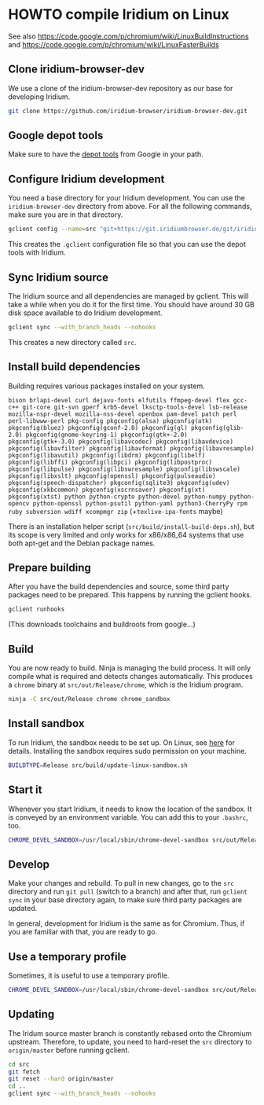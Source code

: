 # HOWTO compile Iridium on Linux

See also https://code.google.com/p/chromium/wiki/LinuxBuildInstructions and
https://code.google.com/p/chromium/wiki/LinuxFasterBuilds


## Clone iridium-browser-dev

We use a clone of the iridium-browser-dev repository as our base
for developing Iridium.

```bash
git clone https://github.com/iridium-browser/iridium-browser-dev.git
```

## Google depot tools

Make sure to have the [depot tools](https://chromium.googlesource.com/chromium/tools/depot_tools.git) from Google in your path.

## Configure Iridium development

You need a base directory for your Iridium development. You can use the
`iridium-browser-dev` directory from above. For all the following commands,
make sure you are in that directory.

```bash
gclient config --name=src "git+https://git.iridiumbrowser.de/git/iridium-browser"
```

This creates the `.gclient` configuration file so that you can use the depot tools
with Iridium.


## Sync Iridium source

The Iridium source and all dependencies are managed by gclient. This will take
a while when you do it for the first time. You should have around 30 GB
disk space available to do Iridium development.

```bash
gclient sync --with_branch_heads --nohooks
```

This creates a new directory called `src`.


## Install build dependencies

Building requires various packages installed on your system.

`bison brlapi-devel curl dejavu-fonts elfutils ffmpeg-devel flex gcc-c++
git-core git-svn gperf krb5-devel lksctp-tools-devel lsb-release
mozilla-nspr-devel mozilla-nss-devel openbox pam-devel patch perl
perl-libwww-perl pkg-config pkgconfig(alsa) pkgconfig(atk) pkgconfig(bluez)
pkgconfig(gconf-2.0) pkgconfig(gl) pkgconfig(glib-2.0)
pkgconfig(gnome-keyring-1) pkgconfig(gtk+-2.0) pkgconfig(gtk+-3.0)
pkgconfig(libavcodec) pkgconfig(libavdevice) pkgconfig(libavfilter)
pkgconfig(libavformat) pkgconfig(libavresample) pkgconfig(libavutil)
pkgconfig(libdrm) pkgconfig(libelf) pkgconfig(libffi) pkgconfig(libpci)
pkgconfig(libpostproc) pkgconfig(libpulse) pkgconfig(libswresample)
pkgconfig(libswscale) pkgconfig(libxslt) pkgconfig(openssl)
pkgconfig(pulseaudio) pkgconfig(speech-dispatcher) pkgconfig(sqlite3)
pkgconfig(udev) pkgconfig(xkbcommon) pkgconfig(xscrnsaver) pkgconfig(xt)
pkgconfig(xtst) python python-crypto python-devel python-numpy python-opencv
python-openssl python-psutil python-yaml python3-CherryPy rpm ruby subversion
wdiff xcompmgr zip` (+`texlive-ipa-fonts` maybe)

There is an installation helper script (`src/build/install-build-deps.sh`), but
its scope is very limited and only works for x86/x86_64 systems that use both
apt-get and the Debian package names.


## Prepare building

After you have the build dependencies and source, some third party packages need
to be prepared. This happens by running the gclient hooks.

```bash
gclient runhooks
```

(This downloads toolchains and buildroots from google…)

## Build

You are now ready to build. Ninja is managing the build process. It will
only compile what is required and detects changes automatically. This
produces a `chrome` binary at `src/out/Release/chrome`, which is the
Iridium program.

```bash
ninja -C src/out/Release chrome chrome_sandbox
```

## Install sandbox

To run Iridium, the sandbox needs to be set up. On Linux, see [here](https://code.google.com/p/chromium/wiki/LinuxSUIDSandboxDevelopment) for details. Installing the sandbox requires
sudo permission on your machine.

```bash
BUILDTYPE=Release src/build/update-linux-sandbox.sh
```

## Start it

Whenever you start Iridium, it needs to know the location of the sandbox. It
is conveyed by an environment variable. You can add this to your `.bashrc`, too.

```bash
CHROME_DEVEL_SANDBOX=/usr/local/sbin/chrome-devel-sandbox src/out/Release/chrome
```

## Develop

Make your changes and rebuild. To pull in new changes, go to the `src`
directory and run `git pull` (switch to a branch) and after that, run
`gclient sync` in your base directory again, to make sure third party packages
are updated.

In general, development for Iridium is the same as for Chromium. Thus, if you
are familiar with that, you are ready to go.


## Use a temporary profile

Sometimes, it is useful to use a temporary profile.
```bash
CHROME_DEVEL_SANDBOX=/usr/local/sbin/chrome-devel-sandbox src/out/Release/chrome --user-data-dir=/tmp/iridium-temp-profile
```

## Updating

The Iridum source master branch is constantly rebased onto the Chromium upstream.
Therefore, to update, you need to hard-reset the `src` directory to `origin/master` before
running gclient.

```bash
cd src
git fetch
git reset --hard origin/master
cd ..
gclient sync --with_branch_heads --nohooks
```
